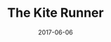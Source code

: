 ---
title: "The Kite Runner"
bookAuthor: "Khaled Hosseini"
layout: book
format: "book"
recommended: "false"
date: "2017-06-06"
tag: book
projects: false
books: true
hidden: false
category: book
amazonLink: "http://amzn.to/2hiWWkn"
---